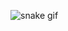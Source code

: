 ![snake gif](https://github.com/VioleEsda/VioleEsda/blob/output/github-contribution-grid-snake.gif)
